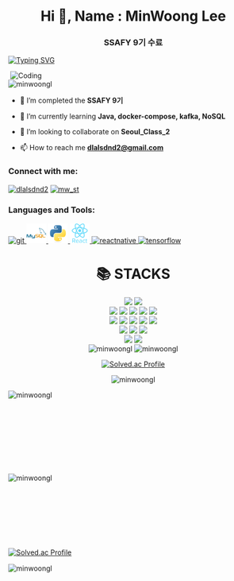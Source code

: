 <h1 align="center">Hi 👋, Name : MinWoong Lee</h1>
<h3 align="center">SSAFY 9기 수료</h3>


[![Typing SVG](https://readme-typing-svg.herokuapp.com/?color=1d5cf0&lines=Profile&font=Redressed&size=35&center=true)](https://git.io/typing-svg)

<img align="right" alt="Coding" width="500" src="https://i.pinimg.com/originals/e4/26/70/e426702edf874b181aced1e2fa5c6cde.gif">

<p align="left"> <img src="https://komarev.com/ghpvc/?username=minwoongl&label=Profile%20views&color=0e75b6&style=flat" alt="minwoongl" /> </p>


- 🔭 I’m completed the **SSAFY 9기**

- 🌱 I’m currently learning **Java, docker-compose, kafka, NoSQL**

- 👯 I’m looking to collaborate on **Seoul_Class_2**

- 📫 How to reach me **dlalsdnd2@gmail.com**

<h3 align="left">Connect with me:</h3>
<p align="left">
<a href="https://kaggle.com/dlalsdnd2" target="blank"><img align="center" src="https://raw.githubusercontent.com/rahuldkjain/github-profile-readme-generator/master/src/images/icons/Social/kaggle.svg" alt="dlalsdnd2" height="30" width="40" /></a>
<a href="https://instagram.com/_0_0_mw" target="blank"><img align="center" src="https://raw.githubusercontent.com/rahuldkjain/github-profile-readme-generator/master/src/images/icons/Social/instagram.svg" alt="mw_st" height="30" width="40" /></a>
</p>

<h3 align="left">Languages and Tools:</h3>
<p align="left"> <a href="https://git-scm.com/" target="_blank" rel="noreferrer"> <img src="https://www.vectorlogo.zone/logos/git-scm/git-scm-icon.svg" alt="git" width="40" height="40"/> </a> <a href="https://www.mysql.com/" target="_blank" rel="noreferrer"> <img src="https://raw.githubusercontent.com/devicons/devicon/master/icons/mysql/mysql-original-wordmark.svg" alt="mysql" width="40" height="40"/> </a> <a href="https://www.python.org" target="_blank" rel="noreferrer"> <img src="https://raw.githubusercontent.com/devicons/devicon/master/icons/python/python-original.svg" alt="python" width="40" height="40"/> </a> <a href="https://reactjs.org/" target="_blank" rel="noreferrer"> <img src="https://raw.githubusercontent.com/devicons/devicon/master/icons/react/react-original-wordmark.svg" alt="react" width="40" height="40"/> </a> <a href="https://reactnative.dev/" target="_blank" rel="noreferrer"> <img src="https://reactnative.dev/img/header_logo.svg" alt="reactnative" width="40" height="40"/> </a> <a href="https://www.tensorflow.org" target="_blank" rel="noreferrer"> <img src="https://www.vectorlogo.zone/logos/tensorflow/tensorflow-icon.svg" alt="tensorflow" width="40" height="40"/> </a> </p>

<div align=center><h1>📚 STACKS</h1></div>

<div align=center>
  <img src="https://img.shields.io/badge/python-3776AB?style=for-the-badge&logo=python&logoColor=white"> 
  <img src="https://img.shields.io/badge/java-007396?style=for-the-badge&logo=java&logoColor=white"> 
  <br>
  
  <img src="https://img.shields.io/badge/springboot-6DB33F?style=for-the-badge&logo=springboot&logoColor=white"> 
  <img src="https://img.shields.io/badge/django-092E20?style=for-the-badge&logo=django&logoColor=white">
  <img src="https://img.shields.io/badge/flask-000000?style=for-the-badge&logo=flask&logoColor=white">
  <img src="https://img.shields.io/badge/docker-2496ED?style=for-the-badge&logo=docker&logoColor=white">
  <img src="https://img.shields.io/badge/jenkins-D24939?style=for-the-badge&logo=jenkins&logoColor=white">
  <br>
  
  <img src="https://img.shields.io/badge/oracle-F80000?style=for-the-badge&logo=oracle&logoColor=white"> 
  <img src="https://img.shields.io/badge/mysql-4479A1?style=for-the-badge&logo=mysql&logoColor=white"> 
  <img src="https://img.shields.io/badge/mariaDB-003545?style=for-the-badge&logo=mariaDB&logoColor=white"> 
  <img src="https://img.shields.io/badge/mongoDB-47A248?style=for-the-badge&logo=MongoDB&logoColor=white">
  <img src="https://img.shields.io/badge/redis-DC382D?style=for-the-badge&logo=redis&logoColor=white">
  <br>

  <img src="https://img.shields.io/badge/github-181717?style=for-the-badge&logo=github&logoColor=white">
  <img src="https://img.shields.io/badge/git-F05032?style=for-the-badge&logo=git&logoColor=white">
  <img src="https://img.shields.io/badge/jira-0052CC?style=for-the-badge&logo=jira&logoColor=white">
  <br>
  
  <img src="https://img.shields.io/badge/react-61DAFB?style=for-the-badge&logo=react&logoColor=black"> 
  <img src="https://img.shields.io/badge/vue.js-4FC08D?style=for-the-badge&logo=vue.js&logoColor=white"> 
  <br>
  
</div>

<div align="center">

<img src="https://github-readme-stats-git-masterrstaa-rickstaa.vercel.app/api?username=MinWoongL&show_icons=true&theme=tokyonight&locale=en&layout=compact" alt="minwoongl" />

<img src="https://github-readme-stats-git-masterrstaa-rickstaa.vercel.app/api/top-langs?username=minwoongl&show_icons=true&theme=tokyonight&locale=en&layout=compact" alt="minwoongl" />

[![Solved.ac Profile](http://mazassumnida.wtf/api/v2/generate_badge?boj=dlalsdnd2)](https://solved.ac/dlalsdnd2)

<img src="https://github-readme-streak-stats.herokuapp.com/?user=minwoongl&" alt="minwoongl" />

</div>


<p><img align="left" src="https://github-readme-stats-git-masterrstaa-rickstaa.vercel.app/api?username=MinWoongL&show_icons=true&theme=tokyonight&locale=en&layout=compact" alt="minwoongl" /></p>

</br></br></br></br></br></br></br></br></br>

<p><img align="left" src="https://github-readme-stats-git-masterrstaa-rickstaa.vercel.app/api/top-langs?username=minwoongl&show_icons=true&theme=tokyonight&locale=en&layout=compact" alt="minwoongl" /></p>

</br></br></br></br></br></br></br></br>

[![Solved.ac Profile](http://mazassumnida.wtf/api/v2/generate_badge?boj=dlalsdnd2)](https://solved.ac/dlalsdnd2)


<p><img align="center" src="https://github-readme-streak-stats.herokuapp.com/?user=minwoongl&" alt="minwoongl" /></p>
